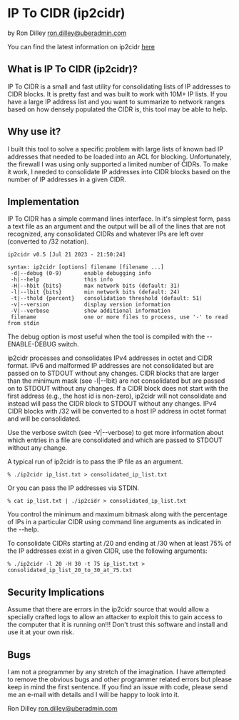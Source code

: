 # IP To CIDR (ip2cidr)

by Ron Dilley <ron.dilley@uberadmin.com>

You can find the latest information on ip2cidr [here](http://www.uberadmin.com/Projects/ip2cidr/ "IP To CIDR")

## What is IP To CIDR (ip2cidr)?

IP To CIDR is a small and fast utility for consolidating lists of IP addresses to
CIDR blocks.  It is pretty fast and was built to work with 10M+ IP lists.  If you
have a large IP address list and you want to summarize to network ranges based on
how densely populated the CIDR is, this tool may be able to help.

## Why use it?

I built this tool to solve a specific problem with large lists of known bad IP
addresses that needed to be loaded into an ACL for blocking.  Unfortunately, the
firewall I was using only supported a limited number of CIDRs.  To make it work,
I needed to consolidate IP addresses into CIDR blocks based on the number of
IP addresses in a given CIDR.

## Implementation

IP To CIDR has a simple command lines interface.  In it's
simplest form, pass a text file as an argument and the output
will be all of the lines that are not recognized, any consolidated
CIDRs and whatever IPs are left over (converted to /32 notation).

```
ip2cidr v0.5 [Jul 21 2023 - 21:50:24]

syntax: ip2cidr [options] filename [filename ...]
 -d|--debug (0-9)       enable debugging info
 -h|--help              this info
 -H|--hbit {bits}       max network bits (default: 31)
 -l|--lbit {bits}       min network bits (default: 24)
 -t|--thold {percent}   consolidation threshold (default: 51)
 -v|--version           display version information
 -V|--verbose           show additional information
 filename               one or more files to process, use '-' to read from stdin
```

The debug option is most useful when the tool is compiled
with the --ENABLE-DEBUG switch.

ip2cidr processes and consolidates IPv4 addresses in octet and CIDR format.  IPv6
and malformed IP addresses are not consolidated but are passed on to STDOUT without
any changes.  CIDR blocks that are larger than the minimum mask (see -l|--lbit) are
not consolidated but are passed on to STDOUT without any changes.  If a CIDR block
does not start with the first address (e.g., the host id is non-zero), ip2cidr will
not consolidate and instead will pass the CIDR block to STDOUT without any changes.
IPv4 CIDR blocks with /32 will be converted to a host IP address in octet format
and will be consolidated.

Use the verbose switch (see -V|--verbose) to get more information about which entries
in a file are consolidated and which are passed to STDOUT without any change.

A typical run of ip2cidr is to pass the IP file as an
argument.

```
% ./ip2cidr ip_list.txt > consolidated_ip_list.txt
```

Or you can pass the IP addresses via STDIN.

```
% cat ip_list.txt | ./ip2cidr > consolidated_ip_list.txt
```

You control the minimum and maximum bitmask along with the percentage of IPs
in a particular CIDR using command line arguments as indicated in the --help.

To consolidate CIDRs starting at /20 and ending at /30 when at least 75% of
the IP addresses exist in a given CIDR, use the following arguments:

```
% ./ip2cidr -l 20 -H 30 -t 75 ip_list.txt > consolidated_ip_list_20_to_30_at_75.txt
```

## Security Implications

Assume that there are errors in the ip2cidr source that
would allow a specially crafted logs to allow an attacker
to exploit this to gain access to the computer that it is
running on!!!  Don't trust this software and install and use
it at your own risk.

## Bugs

I am not a programmer by any stretch of the imagination.  I
have attempted to remove the obvious bugs and other
programmer related errors but please keep in mind the first
sentence.  If you find an issue with code, please send me
an e-mail with details and I will be happy to look into
it.

Ron Dilley
ron.dilley@uberadmin.com
